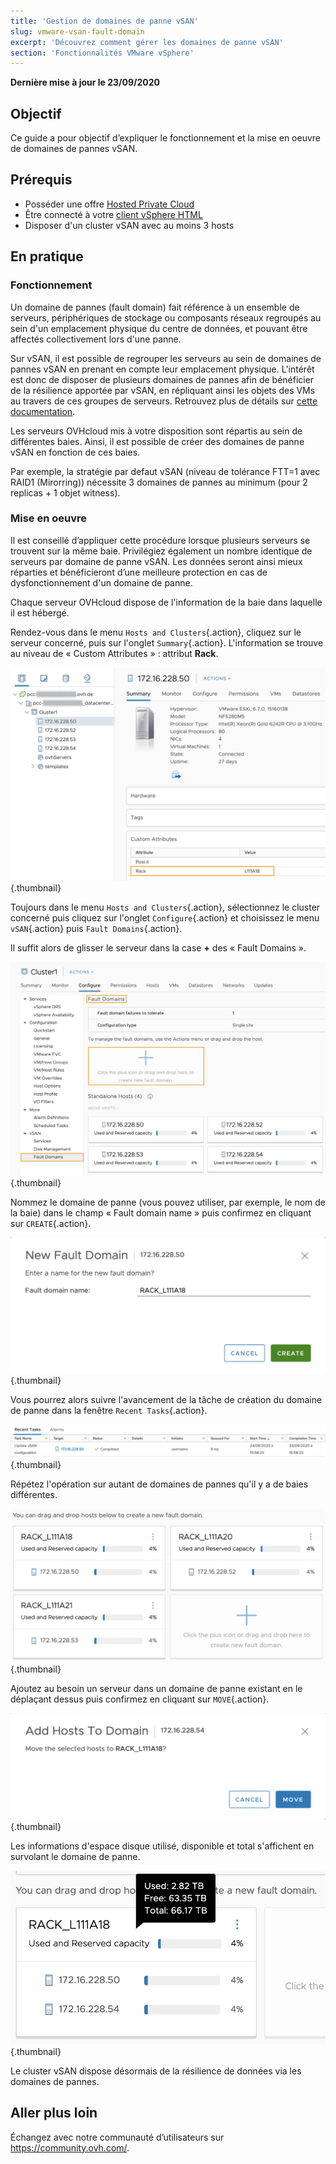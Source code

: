 ```yaml
---
title: 'Gestion de domaines de panne vSAN'
slug: vmware-vsan-fault-domain
excerpt: 'Découvrez comment gérer les domaines de panne vSAN'
section: 'Fonctionnalités VMware vSphere'
---
```


**Dernière mise à jour le 23/09/2020**

## Objectif

Ce guide a pour objectif d’expliquer le fonctionnement et la mise en oeuvre de domaines de pannes vSAN.

## Prérequis

- Posséder une offre [Hosted Private Cloud](https://www.ovhcloud.com/fr/enterprise/products/hosted-private-cloud/)
- Être connecté à votre [client vSphere HTML](../connexion-interface-vsphere/)
- Disposer d'un cluster vSAN avec au moins 3 hosts

## En pratique

### Fonctionnement

Un domaine de pannes (fault domain) fait référence à un ensemble de serveurs, périphériques de stockage ou composants réseaux regroupés au sein d'un emplacement physique du centre de données, et pouvant être affectés collectivement lors d'une panne.

Sur vSAN, il est possible de regrouper les serveurs au sein de domaines de pannes vSAN en prenant en compte leur emplacement physique.
L'intérêt est donc de disposer de plusieurs domaines de pannes afin de bénéficier de la résilience apportée par vSAN, en répliquant ainsi les objets des VMs au travers de ces groupes de serveurs. Retrouvez plus de détails sur [cette documentation](https://core.vmware.com/resource/vmware-vsan-design-guide#sec8-sub3).

Les serveurs OVHcloud mis à votre disposition sont répartis au sein de différentes baies. Ainsi, il est possible de créer des domaines de panne vSAN en fonction de ces baies.

Par exemple, la stratégie par defaut vSAN (niveau de tolérance FTT=1 avec RAID1 (Mirorring)) nécessite 3 domaines de pannes au minimum (pour 2 replicas + 1 objet witness).

### Mise en oeuvre

Il est conseillé d’appliquer cette procédure lorsque plusieurs serveurs se trouvent sur la même baie. Privilégiez également un nombre identique de serveurs par domaine de panne vSAN.
Les données seront ainsi mieux réparties et bénéficieront d’une meilleure protection en cas de dysfonctionnement d'un domaine de panne.

Chaque serveur OVHcloud dispose de l'information de la baie dans laquelle il est hébergé.

Rendez-vous dans le menu `Hosts and Clusters`{.action}, cliquez sur le serveur concerné, puis sur l'onglet `Summary`{.action}. L'information se trouve au niveau de « Custom Attributes » : attribut **Rack**.

![attribut Rack](images/01.png){.thumbnail}

Toujours dans le menu `Hosts and Clusters`{.action}, sélectionnez le cluster concerné puis cliquez sur l'onglet `Configure`{.action} et choisissez le menu `vSAN`{.action} puis `Fault Domains`{.action}.

Il suffit alors de glisser le serveur dans la case **+** des « Fault Domains ».

![fault domain](images/02.png){.thumbnail}

Nommez le domaine de panne (vous pouvez utiliser, par exemple, le nom de la baie) dans le champ « Fault domain name » puis confirmez en cliquant sur `CREATE`{.action}.

![nom fault domain](images/03.png){.thumbnail}

Vous pourrez alors suivre l'avancement de la tâche de création du domaine de panne dans la fenêtre `Recent Tasks`{.action}.

![fault domain task](images/04.png){.thumbnail}

Répétez l'opération sur autant de domaines de pannes qu'il y a de baies différentes.

![ajout multiples fault domains](images/05.png){.thumbnail}

Ajoutez au besoin un serveur dans un domaine de panne existant en le déplaçant dessus puis confirmez en cliquant sur `MOVE`{.action}.

![ajout serveur](images/06.png){.thumbnail}

Les informations d'espace disque utilisé, disponible et total s'affichent en survolant le domaine de panne.

![fault domain informations](images/07.png){.thumbnail}

Le cluster vSAN dispose désormais de la résilience de données via les domaines de pannes.

## Aller plus loin

Échangez avec notre communauté d’utilisateurs sur <https://community.ovh.com/>.

